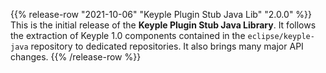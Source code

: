 {{% release-row "2021-10-06" "Keyple Plugin Stub Java Lib" "2.0.0" %}} 
This is the initial release of the **Keyple Plugin Stub Java Library**.
It follows the extraction of Keyple 1.0 components contained in the `eclipse/keyple-java` repository to dedicated repositories.
It also brings many major API changes.
{{% /release-row %}}
